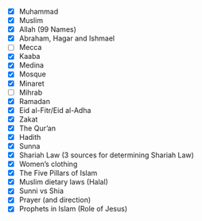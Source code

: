 - [x] Muhammad
- [x] Muslim
- [x] Allah (99 Names)
- [x] Abraham, Hagar and Ishmael
- [ ] Mecca
- [x] Kaaba
- [x] Medina
- [x] Mosque
- [x] Minaret
- [ ] Mihrab
- [x] Ramadan
- [x] Eid al-Fitr/Eid al-Adha
- [x] Zakat
- [x] The Qur’an
- [x] Hadith
- [x] Sunna
- [x] Shariah Law (3 sources for determining Shariah Law)
- [x] Women’s clothing
- [x] The Five Pillars of Islam
- [x] Muslim dietary laws (Halal)
- [x] Sunni vs Shia
- [x] Prayer (and direction)
- [x] Prophets in Islam (Role of Jesus)
